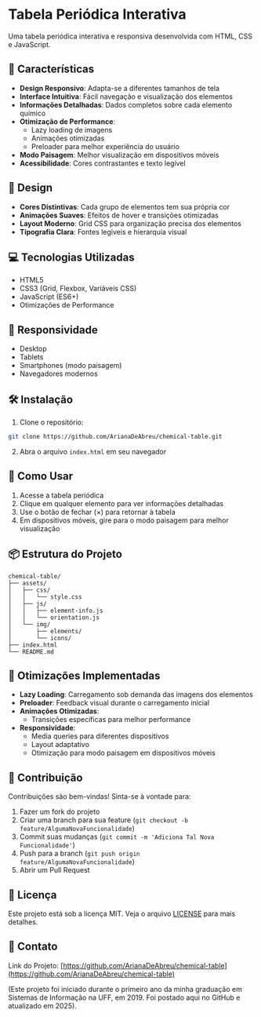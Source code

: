 # Tabela Periódica Interativa

Uma tabela periódica interativa e responsiva desenvolvida com HTML, CSS e JavaScript.

## 🚀 Características

- **Design Responsivo**: Adapta-se a diferentes tamanhos de tela
- **Interface Intuitiva**: Fácil navegação e visualização dos elementos
- **Informações Detalhadas**: Dados completos sobre cada elemento químico
- **Otimização de Performance**:
  - Lazy loading de imagens
  - Animações otimizadas
  - Preloader para melhor experiência do usuário
- **Modo Paisagem**: Melhor visualização em dispositivos móveis
- **Acessibilidade**: Cores contrastantes e texto legível

## 🎨 Design

- **Cores Distintivas**: Cada grupo de elementos tem sua própria cor
- **Animações Suaves**: Efeitos de hover e transições otimizadas
- **Layout Moderno**: Grid CSS para organização precisa dos elementos
- **Tipografia Clara**: Fontes legíveis e hierarquia visual

## 💻 Tecnologias Utilizadas

- HTML5
- CSS3 (Grid, Flexbox, Variáveis CSS)
- JavaScript (ES6+)
- Otimizações de Performance

## 📱 Responsividade

- Desktop
- Tablets
- Smartphones (modo paisagem)
- Navegadores modernos

## 🛠️ Instalação

1. Clone o repositório:

```bash
git clone https://github.com/ArianaDeAbreu/chemical-table.git
```

2. Abra o arquivo `index.html` em seu navegador

## 🚀 Como Usar

1. Acesse a tabela periódica
2. Clique em qualquer elemento para ver informações detalhadas
3. Use o botão de fechar (×) para retornar à tabela
4. Em dispositivos móveis, gire para o modo paisagem para melhor visualização

## 📦 Estrutura do Projeto

```
chemical-table/
├── assets/
│   ├── css/
│   │   └── style.css
│   ├── js/
│   │   ├── element-info.js
│   │   └── orientation.js
│   └── img/
│       ├── elements/
│       └── icons/
├── index.html
└── README.md
```

## 🔧 Otimizações Implementadas

- **Lazy Loading**: Carregamento sob demanda das imagens dos elementos
- **Preloader**: Feedback visual durante o carregamento inicial
- **Animações Otimizadas**:
  - Transições específicas para melhor performance
- **Responsividade**:
  - Media queries para diferentes dispositivos
  - Layout adaptativo
  - Otimização para modo paisagem em dispositivos móveis

## 🤝 Contribuição

Contribuições são bem-vindas! Sinta-se à vontade para:

1. Fazer um fork do projeto
2. Criar uma branch para sua feature (`git checkout -b feature/AlgumaNovaFuncionalidade`)
3. Commit suas mudanças (`git commit -m 'Adiciona Tal Nova Funcionalidade'`)
4. Push para a branch (`git push origin feature/AlgumaNovaFuncionalidade`)
5. Abrir um Pull Request

## 📄 Licença

Este projeto está sob a licença MIT. Veja o arquivo [LICENSE](LICENSE) para mais detalhes.

## 📧 Contato

Link do Projeto: [https://github.com/ArianaDeAbreu/chemical-table](https://github.com/ArianaDeAbreu/chemical-table)

(Este projeto foi iniciado durante o primeiro ano da minha graduação em Sistemas de Informação na UFF, em 2019.
Foi postado aqui no GitHub e atualizado em 2025).
